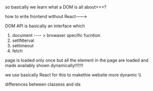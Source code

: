 so basically we learn what a DOM is all about>>>?


how to erite frontend without React--->

DOM API is basically an interface which

1. document ---- > browaser specific fucntion
2. setINterval
3. settimeout
4. fetch


page is loaded only once but all the element in the page are loaded and made availably shown dynamically!!!!!!!

we use basically React for this to makethie website more dynamic \\\

differences between classess and ids

